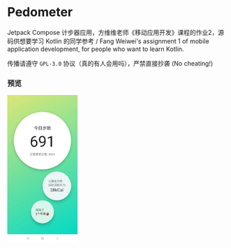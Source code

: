 # Pedometer

Jetpack Compose 计步器应用，方维维老师《移动应用开发》课程的作业2，源码供想要学习 Kotlin 的同学参考 / Fang Weiwei's  assignment 1 of mobile application development, for people who want to  learn Kotlin.

传播请遵守 `GPL-3.0` 协议（真的有人会用吗），严禁直接抄袭 (No cheating!)

### 预览

<img src="./screenshot.png" style="zoom:33%;" />

